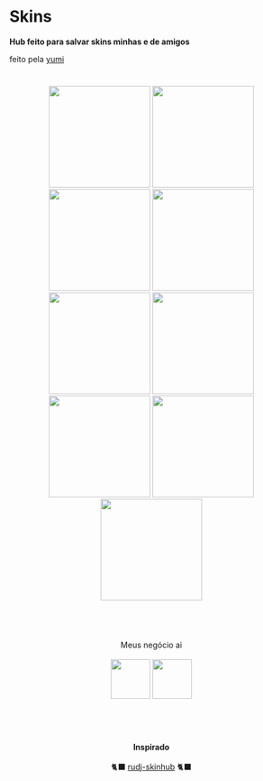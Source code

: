 # Skins
**Hub feito para salvar skins minhas e de amigos**

feito pela [yumi](https://osu.ppy.sh/users/13819731)

#
<p align="center">
  <a href="yumiihsz.md">
    <img src="https://a.ppy.sh/13819731"
         width="180"
         height="180"></a>
  <a href="https://github.com/Kurumiww/w/blob/main/skins.md">
    <img src="https://a.ppy.sh/11415687"
         width="180"
         height="180"></a>
 <a href="minpz.md">
  <img src="https://a.ppy.sh/10159709"  
       width="180"
       height="180"></a>
  <a href="hirata.md">
  <img src="https://a.ppy.sh/10188022"
       width="180"
       height="180"></a>
<br>
  <a href="Ouran.md">
  <img src="https://a.ppy.sh/12021503"
       width="180"
       height="180"></a>
  <a href="julinha.md">
  <img src="https://a.ppy.sh/14878058"
       width="180"
       height="180"></a>
    <a href="takenohana.md">
  <img src="https://a.ppy.sh/3628613"
       width="180"
       height="180"></a>
      <a href="eduzenhooo.md">
  <img src="https://a.ppy.sh/18406506"
       width="180"
       height="180"></a>
<br>
      <a href="l3af.md">
  <img src="https://a.ppy.sh/14127691"
       width="180"
       height="180"></a>
  
# 
<br>
  
   <p align="center">
     Meus negócio ai <br><br>
   <a href="https://twitter.com/yumiizada">
  <img src="https://i.imgur.com/PUQ5uWf.png" 
       width="70" 
       height="70"></a>
  <a href="https://www.twitch.tv/yumiihsz">
  <img src="https://i.imgur.com/HM030lk.png" 
       width="70" 
       height="70"></a>
<br>
  <br></br>
   </p>

#

<p align="center">
  <b>Inspirado</b><br><br>
  🐈‍⬛ <a href="https://github.com/rudj-skinhub/woal">rudj-skinhub</a> 🐈‍⬛
</p>
